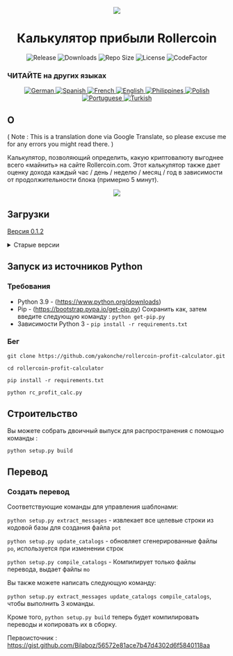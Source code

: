 <p align="center"><img src="https://i.imgur.com/UnThSPW.png"/></p>

<h1 align="center">Калькулятор прибыли Rollercoin</h1>

<p align="center">
  <img alt="Release" src="https://img.shields.io/github/v/release/yakonche/rollercoin-profit-calculator?style=flat-square&color=00b16a">
  <img alt="Downloads" src="https://img.shields.io/github/downloads/yakonche/rollercoin-profit-calculator/total?style=flat-square&color=0055A4">
  <img alt="Repo Size" src="https://img.shields.io/github/repo-size/yakonche/rollercoin-profit-calculator?style=flat-square&color=FFFFFF">
  <img alt="License" src="https://img.shields.io/github/license/yakonche/rollercoin-profit-calculator?style=flat-square&color=EF4135">
  <img alt="CodeFactor" src="https://www.codefactor.io/repository/github/yakonche/rollercoin-profit-calculator/badge?style=flat-square"/>
</p>

### ЧИТАЙТЕ на других языках

<p align="center">
  <a href="https://github.com/Yakonche/rollercoin-profit-calculator/blob/master/readmes/README-DE.md">
    <img alt="German" src="https://user-images.githubusercontent.com/60564904/111507817-56978680-874b-11eb-8fb2-c66eca9683ec.png">
  </a>
  <a href="https://github.com/Yakonche/rollercoin-profit-calculator/blob/master/readmes/README-ES.md">
    <img alt="Spanish" src="https://user-images.githubusercontent.com/60564904/111508987-90b55800-874c-11eb-92ec-1d9fcbaf61b6.png">
  </a>
  <a href="https://github.com/Yakonche/rollercoin-profit-calculator/blob/master/readmes/README-FR.md">
    <img alt="French" src="https://user-images.githubusercontent.com/60564904/111509055-9f9c0a80-874c-11eb-851d-f82deebaa5c7.png">
  </a>
  <a href="https://github.com/Yakonche/rollercoin-profit-calculator/blob/master/README.md">
    <img alt="English" src="https://user-images.githubusercontent.com/60564904/111509126-b3477100-874c-11eb-9d87-0f484dfa3ff6.png">
  </a>
  <a href="https://github.com/Yakonche/rollercoin-profit-calculator/blob/master/readmes/README-PH.md">
    <img alt="Philippines" src="https://user-images.githubusercontent.com/60564904/111509315-e427a600-874c-11eb-8e73-88d67a15c139.png">
  </a>
  <a href="https://github.com/Yakonche/rollercoin-profit-calculator/blob/master/readmes/README-PL.md">
    <img alt="Polish" src="https://user-images.githubusercontent.com/60564904/111509351-ee49a480-874c-11eb-9205-04cc7ed5eaaf.png">
  </a>
  <a href="https://github.com/Yakonche/rollercoin-profit-calculator/blob/master/readmes/README-PT.md">
    <img alt="Portuguese" src="https://user-images.githubusercontent.com/60564904/111509380-f73a7600-874c-11eb-8a88-6663d90e0f7f.png">
  </a>
  <a href="https://github.com/Yakonche/rollercoin-profit-calculator/blob/master/readmes/README-TR.md">
    <img alt="Turkish" src="https://user-images.githubusercontent.com/60564904/111509458-0ae5dc80-874d-11eb-81ae-3a4775e11df5.png">
  </a>
</p>

О
-

( Note : This is a translation done via Google Translate, so please excuse me for any errors you might read there. )

Калькулятор, позволяющий определить, какую криптовалюту выгоднее всего «майнить» на сайте Rollercoin.com.
Этот калькулятор также дает оценку дохода каждый час / день / неделю / месяц / год в зависимости от продолжительности блока (примерно 5 минут).

<p align="center"><img src="https://user-images.githubusercontent.com/60564904/111250612-ec2cfc00-860d-11eb-98f3-bc8beb837055.png"/></p>

Загрузки
--------

[Версия 0.1.2](https://github.com/Yakonche/rollercoin-profit-calculator/releases/tag/0.1.2)

<details>
<summary>Старые версии</summary>
* [Версия 0.1.0](https://github.com/Yakonche/rollercoin-profit-calculator/releases/tag/0.1.0)
* [Версия 0.0.5](https://github.com/Yakonche/rollercoin-profit-calculator/releases/tag/0.0.5)
</details>

Запуск из источников Python
---------------------------

### Требования

* Python 3.9 - (https://www.python.org/downloads)
* Pip - (https://bootstrap.pypa.io/get-pip.py) Сохранить как, затем введите следующую команду : `python get-pip.py`
* Зависимости Python 3 - `pip install -r requirements.txt`

### Бег

`git clone https://github.com/yakonche/rollercoin-profit-calculator.git`

`cd rollercoin-profit-calculator`

`pip install -r requirements.txt`

`python rc_profit_calc.py`

Строительство
-------------

Вы можете собрать двоичный выпуск для распространения с помощью команды :

`python setup.py build`

Перевод
-------

### Создать перевод

Соответствующие команды для управления шаблонами:

`python setup.py extract_messages` - извлекает все целевые строки из кодовой базы для создания файла `pot`

`python setup.py update_catalogs` - обновляет сгенерированные файлы `po`, используется при изменении строк

`python setup.py compile_catalogs` - Компилирует только файлы перевода, выдает файлы `mo`

Вы также можете написать следующую команду:

`python setup.py extract_messages update_catalogs compile_catalogs`, чтобы выполнить 3 команды.

Кроме того, `python setup.py build` теперь будет компилировать переводы и копировать их в сборку.



Первоисточник : https://gist.github.com/Bilaboz/56572e81ace7b47d4302d6f5840118aa
